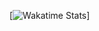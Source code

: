 


[![Wakatime Stats](https://github-readme-stats.vercel.app/api/wakatime/?username=Bearry2626&layout=compact&langs_count=20&hide_border=true&custom_title=Wakatime&bg_color=00000000&hide=PHP)]
